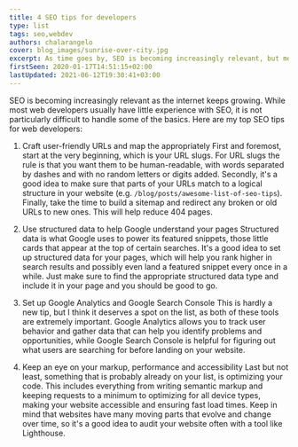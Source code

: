 ```yaml
---
title: 4 SEO tips for developers
type: list
tags: seo,webdev
authors: chalarangelo
cover: blog_images/sunrise-over-city.jpg
excerpt: As time goes by, SEO is becoming increasingly relevant, but most web developers seem to have little experience with it. Here are 4 actionable SEO tips you can implement today.
firstSeen: 2020-01-17T14:51:15+02:00
lastUpdated: 2021-06-12T19:30:41+03:00
---
```


SEO is becoming increasingly relevant as the internet keeps growing. While most web developers usually have little experience with SEO, it is not particularly difficult to handle some of the basics. Here are my top SEO tips for web developers:

1. Craft user-friendly URLs and map the appropriately
   First and foremost, start at the very beginning, which is your URL slugs. For URL slugs the rule is that you want them to be human-readable, with words separated by dashes and with no random letters or digits added. Secondly, it's a good idea to make sure that parts of your URLs match to a logical structure in your website (e.g. `/blog/posts/awesome-list-of-seo-tips`). Finally, take the time to build a sitemap and redirect any broken or old URLs to new ones. This will help reduce 404 pages.

2. Use structured data to help Google understand your pages
   Structured data is what Google uses to power its featured snippets, those little cards that appear at the top of certain searches. It's a good idea to set up structured data for your pages, which will help you rank higher in search results and possibly even land a featured snippet every once in a while. Just make sure to find the appropriate structured data type and include it in your page and you should be good to go.

3. Set up Google Analytics and Google Search Console
   This is hardly a new tip, but I think it deserves a spot on the list, as both of these tools are extremely important. Google Analytics allows you to track user behavior and gather data that can help you identify problems and opportunities, while Google Search Console is helpful for figuring out what users are searching for before landing on your website.

4. Keep an eye on your markup, performance and accessibility
   Last but not least, something that is probably already on your list, is optimizing your code. This includes everything from writing semantic markup and keeping requests to a minimum to optimizing for all device types, making your website accessible and ensuring fast load times. Keep in mind that websites have many moving parts that evolve and change over time, so it's a good idea to audit your website often with a tool like Lighthouse.
